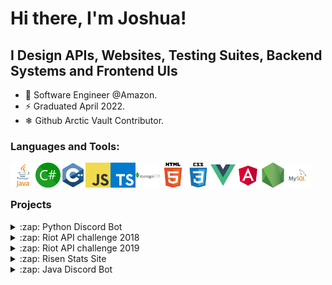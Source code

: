 # Hi there, I'm Joshua!
## I Design APIs, Websites, Testing Suites, Backend Systems and Frontend UIs

- 🌱 Software Engineer @Amazon.
- ⚡ Graduated April 2022.
- ❄ Github Arctic Vault Contributor.

### Languages and Tools:

[<img align="left" alt="Terminal" width="40px" src="https://raw.githubusercontent.com/github/explore/80688e429a7d4ef2fca1e82350fe8e3517d3494d/topics/java/java.png" />][Java]
[<img align="left" alt="Terminal" width="40px" src="https://raw.githubusercontent.com/github/explore/80688e429a7d4ef2fca1e82350fe8e3517d3494d/topics/csharp/csharp.png" />][C#]
[<img align="left" alt="Terminal" width="40px" src="https://raw.githubusercontent.com/github/explore/80688e429a7d4ef2fca1e82350fe8e3517d3494d/topics/cpp/cpp.png" />][other]
[<img align="left" alt="JavaScript" width="40px" src="https://raw.githubusercontent.com/github/explore/80688e429a7d4ef2fca1e82350fe8e3517d3494d/topics/javascript/javascript.png" />][JavaScript]
[<img align="left" alt="Terminal" width="40px" src="https://raw.githubusercontent.com/github/explore/80688e429a7d4ef2fca1e82350fe8e3517d3494d/topics/typescript/typescript.png" />][typescript]
[<img align="left" alt="MongoDB" width="40px" src="https://raw.githubusercontent.com/github/explore/80688e429a7d4ef2fca1e82350fe8e3517d3494d/topics/mongodb/mongodb.png" />][Python]
[<img align="left" alt="HTML5" width="40px" src="https://raw.githubusercontent.com/github/explore/80688e429a7d4ef2fca1e82350fe8e3517d3494d/topics/html/html.png" />][html]
[<img align="left" alt="CSS3" width="40px" src="https://raw.githubusercontent.com/github/explore/80688e429a7d4ef2fca1e82350fe8e3517d3494d/topics/css/css.png" />][html]
[<img align="left" alt="Terminal" width="40px" src="https://raw.githubusercontent.com/github/explore/80688e429a7d4ef2fca1e82350fe8e3517d3494d/topics/vue/vue.png" />][Vue]
[<img align="left" alt="React" width="40px" src="https://raw.githubusercontent.com/github/explore/80688e429a7d4ef2fca1e82350fe8e3517d3494d/topics/angular/angular.png" />][Typescript]
[<img align="left" alt="Node.js" width="40px" src="https://raw.githubusercontent.com/github/explore/80688e429a7d4ef2fca1e82350fe8e3517d3494d/topics/nodejs/nodejs.png" />][NodeJs]
[<img align="left" alt="MySQL" width="40px" src="https://raw.githubusercontent.com/github/explore/80688e429a7d4ef2fca1e82350fe8e3517d3494d/topics/mysql/mysql.png" />][other]

<br />
<br />


### Projects 
<details>
    <summary> :zap: Python Discord Bot</summary>
    
[Python Discord Bot](https://github.com/Vexrax/DiscordBot-Python)  
A python bot for my personal discord Server

</details>
<details>
    <summary> :zap: Riot API challenge 2018</summary>
    
[2017 Riot API Challenge](https://github.com/Vexrax/lolApi2017)     
Runner up for the 2018 Riot API challenge. Web app that provides runes and builds for champions for league of legends
</details>

<details>
    <summary> :zap: Riot API challenge 2019</summary>
    
[2018 Riot API Challenge](https://github.com/afieldi/2018-Riot-API-Challenge)  
Winner of the 2019 Riot API challenge. Web app and native client that hooks into the league of legend client to provide players with move immersive missions and quests. 
</details>

<details>
    <summary> :zap: Risen Stats Site</summary>

[Risen Stats Site](https://github.com/afieldi/RisenStats)     
A stats site to display tournament stats for participants of risen tournaments. 
</details>

<details>
    <summary> :zap: Java Discord Bot</summary>

[Java Discord Bot](https://github.com/Vexrax/DiscordBot)     
A Java discord bot for some of my friends discord server. Plays musics, fetches playlists and has a host of "fun" commands
</details>

[NodeJs]: https://github.com/afieldi/2018-Riot-API-Challenge
[Python]: https://github.com/Vexrax/DiscordBot-Python
[Java]: https://github.com/Vexrax/DiscordBot
[TypeScript]: https://github.com/afieldi/2018-Riot-API-Challenge
[JavaScript]: https://github.com/Vexrax/lolApi2017
[C#]: https://github.com/Vexrax/AndroidGameV1
[html]: https://github.com/Vexrax/lolApi2017
[Vue]: https://github.com/lol-matchmaker/riot-hackathon
[other]: https://github.com/Vexrax
